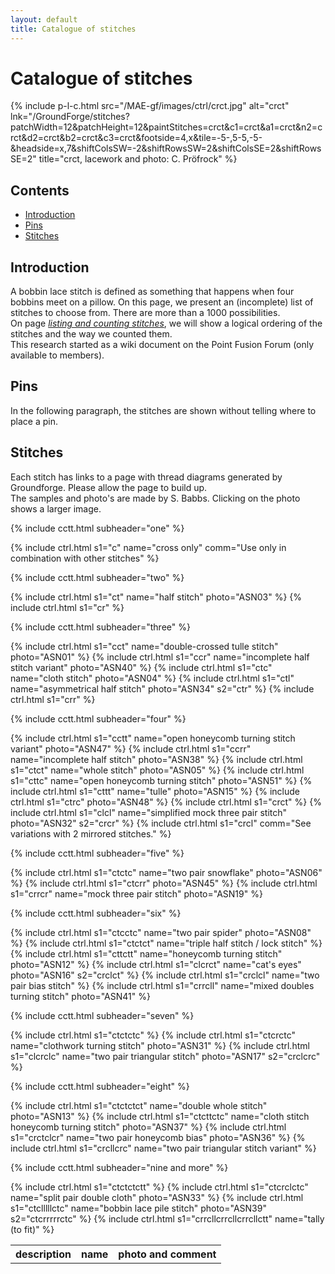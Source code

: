 ```yaml
---
layout: default
title: Catalogue of stitches
---
```


# Catalogue of stitches

{% include p-l-c.html
  src="/MAE-gf/images/ctrl/crct.jpg"
  alt="crct"
  lnk="/GroundForge/stitches?patchWidth=12&patchHeight=12&paintStitches=crct&c1=crct&a1=crct&n2=crct&d2=crct&b2=crct&c3=crct&footside=4,x&tile=-5-,5-5,-5-&headside=x,7&shiftColsSW=-2&shiftRowsSW=2&shiftColsSE=2&shiftRowsSE=2"
  title="crct, lacework and photo: C. Pröfrock"
%}  

## Contents

* [Introduction](#introduction)
* [Pins](#pins)
* [Stitches](#stitches)

## Introduction

A bobbin lace stitch is defined as something that happens when four bobbins meet on a pillow. On this page, we present an (incomplete) list of stitches to choose from. There are more than a 1000 possibilities.     
On page [_listing and counting stitches_][page-counting], we will show a logical ordering of the stitches and the way we counted them.     
This research started as a wiki document on the Point Fusion Forum (only available to members).     

[page-counting]: ../docs/counting

## Pins

In the following paragraph, the stitches are shown without telling where to place a pin.    

## Stitches

Each stitch has links to a page with thread diagrams generated by Groundforge. Please allow the page to build up.        
The samples and photo's are made by S. Babbs. Clicking on the photo shows a larger image.       

<table class="cctt">
  <tr>
    <th><strong>description</strong></th>
    <th><strong>name</strong></th>
    <th><strong>photo and comment</strong></th>
  </tr>
  
  {% include cctt.html subheader="one" %}
  
  {% include ctrl.html s1="c" name="cross only" comm="Use only in combination with other stitches" %} 

  {% include cctt.html subheader="two" %}

  {% include ctrl.html s1="ct" name="half stitch" photo="ASN03" %} 
  {% include ctrl.html s1="cr" %}

  {% include cctt.html subheader="three" %}
  
  {% include ctrl.html s1="cct" name="double-crossed tulle stitch" photo="ASN01" %}
  {% include ctrl.html s1="ccr" name="incomplete half stitch variant" photo="ASN40" %}
  {% include ctrl.html s1="ctc" name="cloth stitch" photo="ASN04" %}
  {% include ctrl.html s1="ctl" name="asymmetrical half stitch" photo="ASN34" s2="ctr" %}
  {% include ctrl.html s1="crr" %}
  
  {% include cctt.html subheader="four" %}
  
  {% include ctrl.html s1="cctt" name="open honeycomb turning stitch variant" photo="ASN47" %}
  {% include ctrl.html s1="ccrr" name="incomplete half stitch" photo="ASN38" %}
  {% include ctrl.html s1="ctct" name="whole stitch" photo="ASN05" %}
  {% include ctrl.html s1="cttc" name="open honeycomb turning stitch" photo="ASN51" %}
  {% include ctrl.html s1="cttt" name="tulle" photo="ASN15" %}
  {% include ctrl.html s1="ctrc" photo="ASN48" %}
  {% include ctrl.html s1="crct" %}
  {% include ctrl.html s1="clcl" name="simplified mock three pair stitch" photo="ASN32" s2="crcr" %}
  {% include ctrl.html s1="crcl" comm="See variations with 2 mirrored stitches." %}
  
  {% include cctt.html subheader="five" %}
  
  {% include ctrl.html s1="ctctc" name="two pair snowflake" photo="ASN06" %}
  {% include ctrl.html s1="ctcrr" photo="ASN45" %}
  {% include ctrl.html s1="crrcr" name="mock three pair stitch" photo="ASN19" %}
  
  {% include cctt.html subheader="six" %}
  
  {% include ctrl.html s1="ctcctc" name="two pair spider" photo="ASN08" %}
  {% include ctrl.html s1="ctctct" name="triple half stitch / lock stitch" %}
  {% include ctrl.html s1="cttctt" name="honeycomb turning stitch" photo="ASN12" %}
  {% include ctrl.html s1="clcrct" name="cat's eyes" photo="ASN16" s2="crclct" %}
  {% include ctrl.html s1="crclcl" name="two pair bias stitch" %}
  {% include ctrl.html s1="crrcll" name="mixed doubles turning stitch" photo="ASN41" %}
  
  {% include cctt.html subheader="seven" %}
  
  {% include ctrl.html s1="ctctctc" %}
  {% include ctrl.html s1="ctcrctc" name="clothwork turning stitch" photo="ASN31" %}
  {% include ctrl.html s1="clcrclc" name="two pair triangular stitch" photo="ASN17" s2="crclcrc" %}
  
  {% include cctt.html subheader="eight" %}
  
  {% include ctrl.html s1="ctctctct" name="double whole stitch" photo="ASN13" %}
  {% include ctrl.html s1="ctcttctc" name="cloth stitch honeycomb turning stitch" photo="ASN37" %}
  {% include ctrl.html s1="crctclcr" name="two pair honeycomb bias" photo="ASN36" %}
  {% include ctrl.html s1="crcllcrc" name="two pair triangular stitch variant" %}
  
  {% include cctt.html subheader="nine and more" %}
  
  {% include ctrl.html s1="ctctctctt" %}
  {% include ctrl.html s1="ctcrclctc" name="split pair double cloth" photo="ASN33" %}
  {% include ctrl.html s1="ctclllllctc" name="bobbin lace pile stitch" photo="ASN39" s2="ctcrrrrrctc" %}
  {% include ctrl.html s1="crrcllcrrcllcrrcllctt" name="tally (to fit)" %}
    
</table>
     
    



